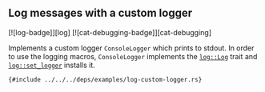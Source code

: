 ## Log messages with a custom logger

[![log-badge]][log] [![cat-debugging-badge]][cat-debugging]

Implements a custom logger `ConsoleLogger` which prints to stdout.
In order to use the logging macros, `ConsoleLogger` implements
the [`log::Log`] trait and [`log::set_logger`] installs it.

```rust,editable
{#include ../../../deps/examples/log-custom-logger.rs}
```

[`log::Log`]: https://docs.rs/log/*/log/trait.Log.html
[`log::set_logger`]: https://docs.rs/log/*/log/fn.set_logger.html

